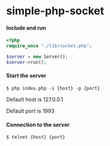 # simple-php-socket

#### Include and run
```php
<?php
require_once "./lib/socket.php";

$server = new Server();
$server->run();
```
#### Start the server
```
$ php index.php -i {host} -p {port}
```

Default host is 127.0.0.1

Default port is 1993

#### Connection to the server
```
$ telnet {host} {port}
```
